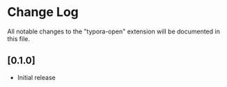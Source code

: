 # Change Log

All notable changes to the "typora-open" extension will be documented in this file.

## [0.1.0]

- Initial release
